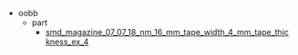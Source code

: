 * oobb
  * part
    * [smd_magazine_07_07_18_nm_16_mm_tape_width_4_mm_tape_thickness_ex_4](oobb/part/smd_magazine_07_07_18_nm_16_mm_tape_width_4_mm_tape_thickness_ex_4)
